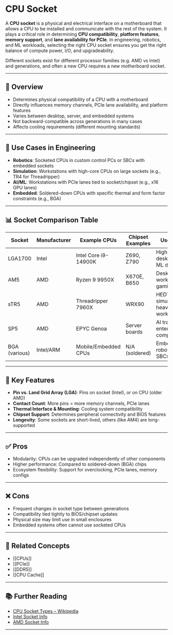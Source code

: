 # CPU Socket

A **CPU socket** is a physical and electrical interface on a motherboard that allows a CPU to be installed and communicate with the rest of the system. It plays a critical role in determining **CPU compatibility**, **platform features**, **memory support**, and **lane availability for PCIe**. In engineering, robotics, and ML workloads, selecting the right CPU socket ensures you get the right balance of compute power, I/O, and upgradeability.

Different sockets exist for different processor families (e.g. AMD vs Intel) and generations, and often a new CPU requires a new motherboard socket.

---

## 🧠 Overview

- Determines physical compatibility of a CPU with a motherboard  
- Directly influences memory channels, PCIe lane availability, and platform features  
- Varies between desktop, server, and embedded systems  
- Not backward-compatible across generations in many cases  
- Affects cooling requirements (different mounting standards)

---

## 🧪 Use Cases in Engineering

- **Robotics**: Socketed CPUs in custom control PCs or SBCs with embedded sockets  
- **Simulation**: Workstations with high-core CPUs on large sockets (e.g., TR4 for Threadripper)  
- **AI/ML**: Workstations with PCIe lanes tied to socket/chipset (e.g., x16 GPU lanes)  
- **Embedded**: Soldered-down CPUs with specific thermal and form factor constraints (e.g., BGA)

---

## 📊 Socket Comparison Table

| Socket        | Manufacturer | Example CPUs                    | Chipset Examples    | Use Case                        |
|---------------|--------------|----------------------------------|---------------------|----------------------------------|
| LGA1700       | Intel        | Intel Core i9-14900K         | Z690, Z790          | High-end desktops, ML dev        |
| AM5           | AMD          | Ryzen 9 9950X                | X670E, B650         | Desktop workstations, gaming     |
| sTR5          | AMD          | Threadripper 7960X           | WRX90               | HEDT, simulation-heavy workloads |
| SP5           | AMD          | EPYC Genoa                      | Server boards        | AI training, enterprise compute  |
| BGA (various) | Intel/ARM    | Mobile/Embedded CPUs             | N/A (soldered)       | Embedded robotics, SBCs          |

---

## 🔧 Key Features

- **Pin vs. Land Grid Array (LGA)**: Pins on socket (Intel), or on CPU (older AMD)
- **Contact Count**: More pins = more memory channels, PCIe lanes  
- **Thermal Interface & Mounting**: Cooling system compatibility  
- **Chipset Support**: Determines peripheral connectivity and BIOS features  
- **Longevity**: Some sockets are short-lived, others (like AM4) are long-supported

---

## ✅ Pros

- Modularity: CPUs can be upgraded independently of other components  
- Higher performance: Compared to soldered-down (BGA) chips  
- Ecosystem flexibility: Support for overclocking, PCIe lanes, memory configs

---

## ❌ Cons

- Frequent changes in socket type between generations  
- Compatibility tied tightly to BIOS/chipset updates  
- Physical size may limit use in small enclosures  
- Embedded systems often cannot use socketed CPUs

---

## 🔗 Related Concepts

- [[CPUs]]  
- [[PCIe]]  
- [[DDR5]]  
- [[CPU Cache]]

---

## 📚 Further Reading

- [CPU Socket Types – Wikipedia](https://en.wikipedia.org/wiki/CPU_socket)  
- [Intel Socket Info](https://www.intel.com/content/www/us/en/processors/processor-numbers.html)  
- [AMD Socket Info](https://www.amd.com/en/chipsets/sockets)

---

